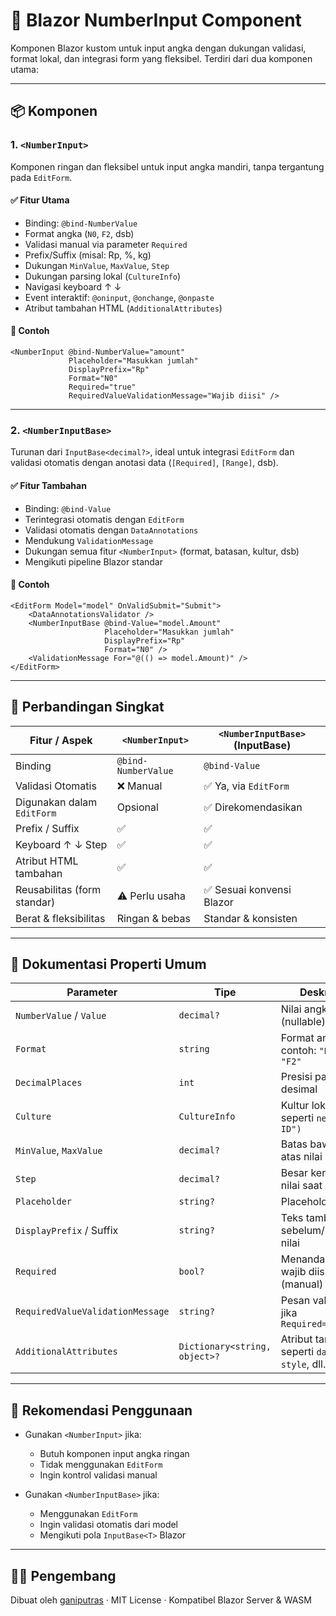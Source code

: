 # 🔢 Blazor NumberInput Component

Komponen Blazor kustom untuk input angka dengan dukungan validasi, format lokal, dan integrasi form yang fleksibel. Terdiri dari dua komponen utama:

---

## 📦 Komponen

### 1. `<NumberInput>`
Komponen ringan dan fleksibel untuk input angka mandiri, tanpa tergantung pada `EditForm`.

#### ✅ Fitur Utama
- Binding: `@bind-NumberValue`
- Format angka (`N0`, `F2`, dsb)
- Validasi manual via parameter `Required`
- Prefix/Suffix (misal: Rp, %, kg)
- Dukungan `MinValue`, `MaxValue`, `Step`
- Dukungan parsing lokal (`CultureInfo`)
- Navigasi keyboard ↑ ↓
- Event interaktif: `@oninput`, `@onchange`, `@onpaste`
- Atribut tambahan HTML (`AdditionalAttributes`)

#### 🧩 Contoh
```razor
<NumberInput @bind-NumberValue="amount"
             Placeholder="Masukkan jumlah"
             DisplayPrefix="Rp"
             Format="N0"
             Required="true"
             RequiredValueValidationMessage="Wajib diisi" />
```

---

### 2. `<NumberInputBase>`
Turunan dari `InputBase<decimal?>`, ideal untuk integrasi `EditForm` dan validasi otomatis dengan anotasi data (`[Required]`, `[Range]`, dsb).

#### ✅ Fitur Tambahan
- Binding: `@bind-Value`
- Terintegrasi otomatis dengan `EditForm`
- Validasi otomatis dengan `DataAnnotations`
- Mendukung `ValidationMessage`
- Dukungan semua fitur `<NumberInput>` (format, batasan, kultur, dsb)
- Mengikuti pipeline Blazor standar

#### 🧩 Contoh
```razor
<EditForm Model="model" OnValidSubmit="Submit">
    <DataAnnotationsValidator />
    <NumberInputBase @bind-Value="model.Amount"
                     Placeholder="Masukkan jumlah"
                     DisplayPrefix="Rp"
                     Format="N0" />
    <ValidationMessage For="@(() => model.Amount)" />
</EditForm>
```

---

## 🔬 Perbandingan Singkat

| Fitur / Aspek                 | `<NumberInput>`                    | `<NumberInputBase>` (InputBase)   |
|------------------------------|------------------------------------|-----------------------------------|
| Binding                      | `@bind-NumberValue`                | `@bind-Value`                     |
| Validasi Otomatis            | ❌ Manual                          | ✅ Ya, via `EditForm`             |
| Digunakan dalam `EditForm`   | Opsional                           | ✅ Direkomendasikan               |
| Prefix / Suffix              | ✅                                  | ✅                                |
| Keyboard ↑ ↓ Step            | ✅                                  | ✅                                |
| Atribut HTML tambahan        | ✅                                  | ✅                                |
| Reusabilitas (form standar)  | ⚠️ Perlu usaha                     | ✅ Sesuai konvensi Blazor         |
| Berat & fleksibilitas        | Ringan & bebas                     | Standar & konsisten               |

---

## 📘 Dokumentasi Properti Umum

| Parameter                    | Tipe                          | Deskripsi                                                 |
|-----------------------------|-------------------------------|-----------------------------------------------------------|
| `NumberValue` / `Value`     | `decimal?`                    | Nilai angka (nullable).                                   |
| `Format`                    | `string`                      | Format angka, contoh: `"N0"`, `"F2"`                      |
| `DecimalPlaces`             | `int`                         | Presisi parsing desimal                                   |
| `Culture`                   | `CultureInfo`                 | Kultur lokal seperti `new("id-ID")`                       |
| `MinValue`, `MaxValue`      | `decimal?`                    | Batas bawah & atas nilai                                  |
| `Step`                      | `decimal?`                    | Besar kenaikan nilai saat `↑↓`                            |
| `Placeholder`               | `string?`                     | Placeholder input                                         |
| `DisplayPrefix` / Suffix    | `string?`                     | Teks tambahan sebelum/sesudah nilai                       |
| `Required`                  | `bool?`                       | Menandakan wajib diisi (manual)                           |
| `RequiredValueValidationMessage` | `string?`               | Pesan validasi jika `Required=true`                      |
| `AdditionalAttributes`      | `Dictionary<string, object>?` | Atribut tambahan seperti `data-*`, `style`, dll.          |

---

## 🚀 Rekomendasi Penggunaan

- Gunakan `<NumberInput>` jika:
  - Butuh komponen input angka ringan
  - Tidak menggunakan `EditForm`
  - Ingin kontrol validasi manual

- Gunakan `<NumberInputBase>` jika:
  - Menggunakan `EditForm`
  - Ingin validasi otomatis dari model
  - Mengikuti pola `InputBase<T>` Blazor

---

## 👨‍💻 Pengembang
Dibuat oleh [ganiputras](https://github.com/ganiputras) · MIT License · Kompatibel Blazor Server & WASM